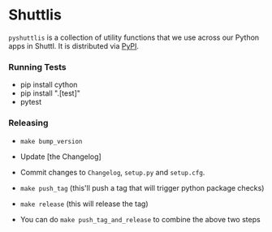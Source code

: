 # Shuttlis

`pyshuttlis` is a collection of utility functions that we use across our
Python apps in Shuttl. It is distributed via [PyPI](https://pypi.org/).

### Running Tests

- pip install cython
- pip install ".[test]"
- pytest

### Releasing

- `make bump_version`
- Update [the Changelog]
- Commit changes to `Changelog`, `setup.py` and `setup.cfg`.
- `make push_tag` (this'll push a tag that will trigger python package checks)
- `make release` (this will release the tag)

- You can do `make push_tag_and_release` to combine the above two steps
